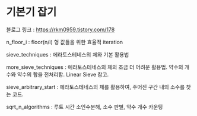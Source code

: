 # 기본기 잡기

블로그 링크 : https://rkm0959.tistory.com/178

n_floor_i : floor(n/i) 형 값들을 위한 효율적 iteration

sieve_techniques : 에라토스테네스의 체와 기본 활용법

more_sieve_techniques : 에라토스테네스의 체의 조금 더 어려운 활용법. 약수의 개수와 약수의 합을 전처리함. Linear Sieve 참고.

sieve_arbitrary_start : 에라토스테네스의 체를 활용하여, 주어진 구간 내의 소수를 찾는 코드. 

sqrt_n_algorithms : 루트 시간 소인수분해, 소수 판별, 약수 개수 카운팅
